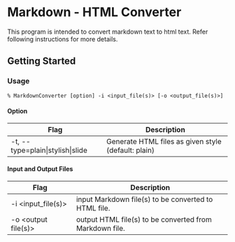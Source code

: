 # Markdown - HTML Converter
This program is intended to convert markdown text to html text. Refer following instructions for more details.

## Getting Started

### Usage
```
% MarkdownConverter [option] -i <input_file(s)> [-o <output_file(s)>]
```
#### Option  

| Flag | Description |
| --- | --- |
| -t, --type=plain\|stylish\|slide	 | Generate HTML files as given style (default: plain) 	|

#### Input and Output Files

| Flag | Description |
| --- | --- |
| -i <input_file(s)> 	| input Markdown file(s) to be converted to HTML file. |
| -o <output file(s)> 	| output HTML file(s) to be converted from Markdown file. |  
